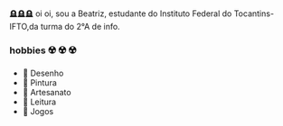 🪦🪦🪦 oi oi, sou a Beatriz, estudante do Instituto Federal do Tocantins-IFTO,da turma do 2°A de info. 

### hobbies ☢️  ☢️  ☢️
- 🧷 Desenho
- 🧷 Pintura
- 🧷 Artesanato
- 🧷 Leitura
- 🧷 Jogos








